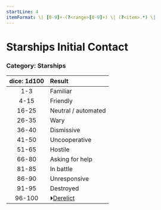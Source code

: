 ```yaml
---
startLine: 4
itemFormat: \| [0-9]+-(?<range>[0-9]+) \| (?<item>.*) \|
---
```

# Starships Initial Contact
### Category: Starships

| dice: 1d100 | Result |
|:----:|:-------|
| 1-3 | Familiar |
| 4-15 | Friendly |
| 16-25 | Neutral / automated |
| 26-35 | Wary |
| 36-40 | Dismissive |
| 41-50 | Uncooperative |
| 51-65 | Hostile |
| 66-80 | Asking for help |
| 81-85 | In battle |
| 86-90 | Unresponsive |
| 91-95 | Destroyed |
| 96-100 | ⏵[Derelict](Derelicts_Location_Type.md) |